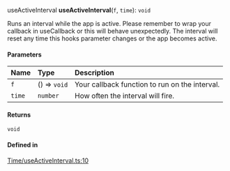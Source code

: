 useActiveInterval
**useActiveInterval**(`f`, `time`): `void`

Runs an interval while the app is active. Please remember to wrap your callback in useCallback or this will behave
unexpectedly. The interval will reset any time this hooks parameter changes or the app becomes active.

#### Parameters

| Name | Type | Description |
| :------ | :------ | :------ |
| `f` | () => `void` | Your callback function to run on the interval. |
| `time` | `number` | How often the interval will fire. |

#### Returns

`void`

#### Defined in

[Time/useActiveInterval.ts:10](https://github.com/iway1/stack-native/blob/8a81454/react-native/src/hooks/Time/useActiveInterval.ts#L10)
